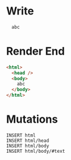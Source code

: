# Write
```html
  abc
```

# Render End
```html
<html>
  <head />
  <body>
    abc
  </body>
</html>
```

# Mutations
```
INSERT html
INSERT html/head
INSERT html/body
INSERT html/body/#text
```